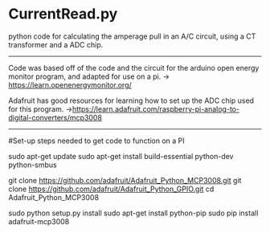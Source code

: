 # CurrentRead.py
python code for calculating the amperage pull in an A/C circuit, using a CT transformer and a ADC  chip.

--------------------------------------------
Code was based off of the code and the circuit for the arduino open energy monitor program, and adapted for use on a pi.
-> https://learn.openenergymonitor.org/

Adafruit has good resources for learning how to set up the ADC chip used for this program.
->https://learn.adafruit.com/raspberry-pi-analog-to-digital-converters/mcp3008



-------------------------------------------
#Set-up steps needed to get code to function on a PI

sudo apt-get update
sudo apt-get install build-essential python-dev python-smbus

git clone https://github.com/adafruit/Adafruit_Python_MCP3008.git
git clone https://github.com/adafruit/Adafruit_Python_GPIO.git
cd Adafruit_Python_MCP3008

sudo python setup.py install
sudo apt-get install python-pip
sudo pip install adafruit-mcp3008
